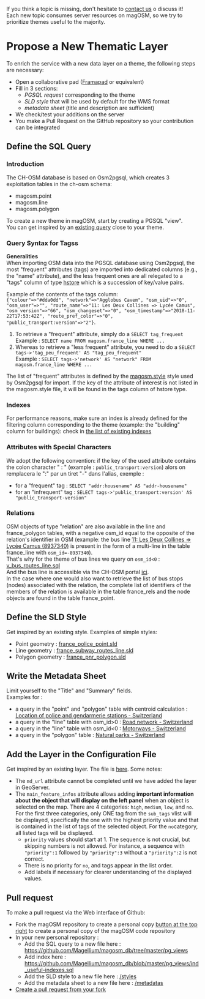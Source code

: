 If you think a topic is missing, don't hesitate to [contact us](https://ch-osm.geodatasolutions.ch) o discuss it!<br>
Each new topic consumes server resources on magOSM, so we try to prioritize themes useful to the majority.

# Propose a New Thematic Layer

To enrich the service with a new data layer on a theme, the following steps are necessary:
* Open a collaborative pad  ([Framapad](https://framapad.org/) or equivalent) 
* Fill in 3 sections:
  * *PGSQL request* corresponding to the theme
  * *SLD style* that will be used by default for the WMS format
  * *metadata sheet* (title and description are sufficient)
* We check/test your additions on the server
* You make a Pull Request on the GitHub repository so your contribution can be integrated

## Define the SQL Query

### Introduction
The CH-OSM database is based on Osm2pgsql, which creates 3 exploitation tables in the ch-osm schema:
* magosm.point
* magosm.line
* magosm.polygon

To create a new theme in magOSM, start by creating a PGSQL "view".<br>
You can get inspired by an [existing query](https://github.com/Magellium/magosm_db/tree/master/pg_views) close to your theme.

### Query Syntax for Tagss

**Generalities**<br>
When importing OSM data into the PGSQL database using Osm2pgsql, the most "frequent" attributes (tags) are imported into dedicated columns (e.g., the "name" attribute), and the less frequent ones are all relegated to a "tags" column of type [hstore](https://www.postgresql.org/docs/9.0/hstore.html) which is a succession of key/value pairs.<br>

Example of the contents of the tags column:<br>
```{"colour"=>"#dda0dd", "network"=>"Agglobus Cavem", "osm_uid"=>"0", "osm_user"=>"", "route_name"=>"11: Les Deux Collines => Lycée Camus", "osm_version"=>"66", "osm_changeset"=>"0", "osm_timestamp"=>"2018-11-22T17:53:42Z", "route_pref_color"=>"0", "public_transport:version"=>"2"}```.

1. To retrieve a "frequent" attribute, simply do a ```SELECT tag_frequent```<br>
Example : ```SELECT name FROM magosm.france_line WHERE ...```
2. Whereas to retrieve a "less frequent" attribute, you need to do a ```SELECT tags->'tag_peu_frequent' AS "tag_peu_frequent"```<br>
Example : ```SELECT tags->'network' AS "network" FROM magosm.france_line WHERE ...```

The list of "frequent" attributes is defined by the [magosm.style](https://github.com/Magellium/magosm_db/tree/master/conf/magosm.style) style used by Osm2pgsql for import. If the key of the attribute of interest is not listed in the magosm.style file, it will be found in the tags column of hstore type.

### Indexes
For performance reasons, make sure an index is already defined for the filtering column corresponding to the theme (example: the "building" column for buildings): check in [the list of existing indexes](https://github.com/Magellium/magosm_db/tree/master/pg_views/ind_useful-indexes.sql)

### Attributes with Special Characters
We adopt the following convention: if the key of the used attribute contains the colon character " :  "  (example : ```public_transport:version```) alors on remplacera le ":" par un tiret "-" dans l'alias, exemple : 
* for a "frequent" tag : ```SELECT "addr:housename" AS "addr-housename"```
* for an "infrequent" tag : ```SELECT tags->'public_transport:version' AS "public_transport-version"```


### Relations
OSM objects of type "relation" are also available in the line and france_polygon tables, with a negative osm_id equal to the opposite of the relation's identifier in OSM (example: the bus line [11: Les Deux Collines => Lycée Camus (8937340)](https://www.openstreetmap.org/relation/8937340/) is present in the form of a multi-line in the table france_line with ```osm_id=-8937340```).<br>
That's why for the theme of bus lines we query on ```osm_id<0``` : [v_bus_routes_line.sql](https://github.com/Magellium/magosm_db/tree/master/pg_views/v_bus_routes_line.sql)<br>
And the bus line is accessible via the CH-OSM portal [ici](https://ch-osm.geodatasolutions.ch/app/#/carte?z=8&lon=8.6000&lat=46.8000&tr=30&vLay=magosm:hospitals_point).<br>
In the case where one would also want to retrieve the list of bus stops (nodes) associated with the relation, the complete list of identifiers of the members of the relation is available in the table france_rels and the node objects are found in the table france_point.

## Define the SLD Style
Get inspired by an existing style. Examples of simple styles:
* Point geometry : [france_police_point.sld](styles/france_police_point.sld)
* Line geometry : [france_subway_routes_line.sld](styles/france_subway_routes_line.sld)
* Polygon geometry : [france_pnr_polygon.sld](styles/france_pnr_polygon.sld)


## Write the Metadata Sheet
Limit yourself to the "Title" and "Summary" fields.<br>
Examples for :
* a query in the "point" and "polygon" table with centroid calculation : [Location of police and gendarmerie stations - Switzerland ](https://www.geocat.ch/geonetwork/srv/fre/catalog.search#/metadata/e61082a5-6917-4826-938d-e79083817859)
* a query in the "line" table with osm_id>0 : [Road network - Switzerland ](https://www.geocat.ch/geonetwork/srv/eng/catalog.search#/metadata/b78b987f-ce6a-461c-af88-6cae0a37c9aa)
* a query in the "line" table with osm_id<0 : [Motorways - Switzerland ](https://www.geocat.ch/geonetwork/srv/eng/catalog.search#/metadata/9761dba0-c250-4d8d-bd16-60bfcfce9886)
* a query in the "polygon" table : [Natural parks - Switzerland ](https://www.geocat.ch/geonetwork/srv/eng/catalog.search#/metadata/urn:isogeo:metadata:uuid:31d848b5-6900-4e36-85c9-a4f2b4990b16)

## Add the Layer in the Configuration File
Get inspired by an existing layer. The file is [here](portail/client/src/assets/maps/default.json).
Some notes:
* The ```md_url``` attribute cannot be completed until we have added the layer in GeoServer.
* The ```main_feature_infos``` attribute allows adding **important information about the object that will display on the left panel** when an object is selected on the map.
There are 4 categories: ```high```, ```medium```, ```low```, and ```no```. For the first three categories, only ONE tag from the ```sub_tags``` vlist will be displayed, specifically the one with the highest priority value and that is contained in the list of tags of the selected object.
For the ```no```category, all listed tags will be displayed.
  * ```priority``` values should start at 1. The sequence is not crucial, but skipping numbers is not allowed.  For instance, a sequence with ```"priority":1``` followed by ```"priority":3``` without a ```"priority":2``` is not correct.
  * There is no priority for ```no```, and tags appear in the list order.
  * Add labels if necessary for clearer understanding of the displayed values.

## Pull request
To make a pull request via the Web interface of Github:
* Fork the magOSM repository to create a personal copy [button at the top right](https://github.com/magellium/magosm) to create a personal copy of the magOSM code repository
* In your new personal repository :
  * Add the SQL query to a new file here : https://github.com/Magellium/magosm_db/tree/master/pg_views
  * Add index here :  https://github.com/Magellium/magosm_db/blob/master/pg_views/ind_useful-indexes.sql
  * Add the SLD style to a new file here : [/styles](styles)
  * Add the metadata sheet to a new file here : [/metadatas](metadatas)
* [Create a pull request from your fork](https://help.github.com/articles/creating-a-pull-request-from-a-fork/)
